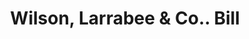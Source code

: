 ---
doi: 10.7916/D81V6S50
date_other: '1900'
date_other_textual: 1900-1905
form: printed ephemera
genre:
- Invoices
name:
- Wilson, Larrabee & Co.
object_in_context_url: https://biggert.cul.columbia.edu/items/view/ave_biggert_01801
subject_hierarchical_geographic:
- Boston, Massachusetts, United States
subject_name:
- Wilson, Larrabee & Co.
title: Wilson, Larrabee & Co.. Bill
sort_title: Wilson, Larrabee & Co.. Bill
call_number: ave_biggert_01801
coordinates:
- 42.35805555555556,-71.06361111111111
pid: ave_biggert_01801
identifiers: ave_biggert_01801
thumbnail: https://derivativo-3.library.columbia.edu/iiif/2/ldpd:490813/full/!256,256/0/native.jpg
permalink: /biggert/ave_biggert_01801/
layout: iiif-image-page
---